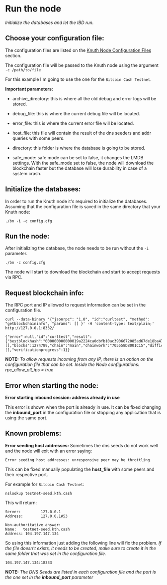 # Run the node
*Initialize the databases and let the IBD run.*

## Choose your configuration file:
The configuration files are listed on the [Knuth Node Configuration Files](../configuration_files/bitcoincash_testnet.md) section.

The configuration file will be passed to the Knuth node using the argument `-c /path/to/file`

For this example I'm going to use the one for the `Bitcoin Cash Testnet`. 

**Important parameters:**

* archive_directory: this is where all the old debug and error logs will be stored.

* debug_file: this is where the current debug file will be located.

* error_file: this is where the current error file will be located.

* host_file: this file will contain the result of the dns seeders and addr queries with some peers.

* directory: this folder is where the database is going to be stored.

* safe_mode: safe mode can be set to false, it changes the LMDB settings. With the safe_mode set to false, the node will download the blockchain faster but the database will lose durability in case of a system crash.

## Initialize the databases:
In order to run the Knuth node it's required to initialize the databases. Assuming that the configuration file is saved in the same directory that your Knuth node:

```
./bn -i -c config.cfg
```

## Run the node:
After initializing the database, the node needs to be run without the `-i` parameter.

```
./bn -c config.cfg
```

The node will start to download the blockchain and start to accept requests via RPC.

## Request blockchain info:
The RPC port and IP allowed to request information can be set in the configuration file.

```
curl --data-binary '{"jsonrpc": "1.0", "id":"curltest", "method": "getblockchaininfo", "params": [] }' -H 'content-type: text/plain;' http://127.0.0.1:8332/
```

```
{"error":null,"id":"curltest","result":{"bestblockhash":"000000000000019a2224ca0dbfb10ac3906672085ad67de18ba4735ee46bd02e","bip9_softforks":[],"blocks":1274789,"chain":"main","chainwork":"705558D8001C15","difficulty":7361768.510364776,"headers":1274789,"mediantime":1545152358,"pruned":false,"pruneheight":0,"softforks":[],"verificationprogress":1}}
```

**NOTE:** *To allow requests incoming from any IP, there is an option on the configuration file that can be set. Inside the Node configurations: rpc_allow_all_ips = true*

## Error when starting the node:

**Error starting inbound session: address already in use**

This error is shown when the port is already in use. It can be fixed changing the **inbound_port** in the configuration file or stopping any application that is using the same port.

## Known problems:

**Error seeding host addresses:**
Sometimes the dns seeds do not work well and the node will exit with an error saying:
```
Error seeding host addresses: unresponsive peer may be throttling
```

This can be fixed manually populating the **host_file** with some peers and their respective port.

For example for `Bitcoin Cash Testnet`:
```
nslookup testnet-seed.kth.cash
```

This will return:

```
Server:         127.0.0.1
Address:        127.0.0.1#53

Non-authoritative answer:
Name:   testnet-seed.kth.cash
Address: 104.197.147.134
```

So using this information just adding the following line will fix the problem. *If the file doesn't exists, it needs to be created, make sure to create it in the same folder that was set in the configuration file.*

```
104.197.147.134:18333
```

**NOTE:** *The DNS Seeds are listed in each configuration file and the port is the one set in the **inbound_port** parameter*

